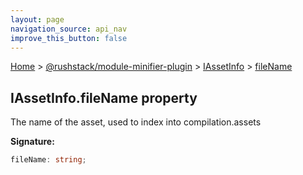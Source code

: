```yaml
---
layout: page
navigation_source: api_nav
improve_this_button: false
---
```



[Home](./index.md) &gt; [@rushstack/module-minifier-plugin](./module-minifier-plugin.md) &gt; [IAssetInfo](./module-minifier-plugin.iassetinfo.md) &gt; [fileName](./module-minifier-plugin.iassetinfo.filename.md)

## IAssetInfo.fileName property

The name of the asset, used to index into compilation.assets

<b>Signature:</b>

```typescript
fileName: string;
```
